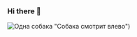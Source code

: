 ### Hi there 👋

![Одна собака](https://sun9-17.userapi.com/impg/dBAldcFhEC1dE0Mad1ndzqYF2K_nr4vK42XATg/_pZA-G63gCo.jpg?size=600x356&quality=96&sign=05bb5ff86d07b51c7e46d5055b8d4750&type=album) "Собака смотрит влево")

<!--
**ruttojumala/ruttojumala** is a ✨ _special_ ✨ repository because its `README.md` (this file) appears on your GitHub profile.

Here are some ideas to get you started:

- 🔭 I’m currently working on ...
- 🌱 I’m currently learning ...
- 👯 I’m looking to collaborate on ...
- 🤔 I’m looking for help with ...
- 💬 Ask me about ...
- 📫 How to reach me: ...
- 😄 Pronouns: ...
- ⚡ Fun fact: ...
-->

